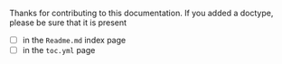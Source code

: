 Thanks for contributing to this documentation. If you added a doctype, please be sure that it is present 

- [ ] in the `Readme.md` index page
- [ ] in the `toc.yml` page

